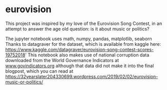 # eurovision

This project was inspired by my love of the Eurovision Song Contest, 
in an attempt to answer the age old question: is it about music or politics?

The jupyter notebook uses math, numpy, pandas, matplotlib, seaborn
Thanks to datagraver for the dataset, which is available from kaggle here: https://www.kaggle.com/datagraver/eurovision-song-contest-scores-19752018'
This notebook also makes use of national corruption data downloaded from the World Governance Indicators at www.govindicators.org
although that data did not make it into the final blogpost, which you can read at https://32yearslater204330699.wordpress.com/2019/02/02/eurovision-music-or-politics/
